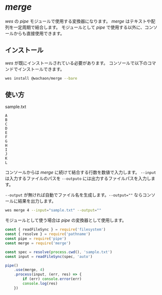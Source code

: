 # *merge*
*wes* の *pipe* モジュールで使用する変換器になります。
*merge* はテキストや配列を一定周期で結合します。
モジュールとして *pipe* で使用する以外に、コンソールからも直接使用できます。

## インストール
*wes* が既にインストールされている必要があります。
コンソールで以下のコマンドでインストールできます。

```bash
wes install @wachaon/merge --bare
```

## 使い方

sample.txt
```
A
B
C
D
E
F
G
H
I
J
K
L
```

コンソールからは *merge* に続けて結合する行数を数値で入力します。
`--input` は入力するファイルのパスを `--outputo` には出力するファイルパスを入力します。

`--output` が無ければ自動でファイル名を生成します。`--output=""` ならコンソールに結果を出力します。 

```bash
wes merge 4 --input="sample.txt" --output=""
```

モジュールとして使う場合は *pipe* の変換器として使用します。

```javascript
const { readFileSync } = require('filesystem')
const { resolve } = require('pathname')
const pipe = require('pipe')
const merge = require('merge')

const spec = resolve(process.cwd(), 'sample.txt')
const input = readFileSync(spec, 'auto')

pipe()
    .use(merge, 4)
    .process(input, (err, res) => {
        if (err) console.error(err)
        console.log(res)
    })
```
